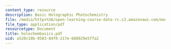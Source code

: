 ```yaml
---
content_type: resource
description: Basic Holographic Photochemistry
file: /media/https%3A/open-learning-course-data-rc.s3.amazonaws.com/mas-450-holographic-imaging-spring-2003/a520c10b958384f0217e688929e5ffa2_holochembasics.pdf
file_type: application/pdf
resourcetype: Document
title: holochembasics.pdf
uid: a520c10b-9583-84f0-217e-688929e5ffa2
---
```

